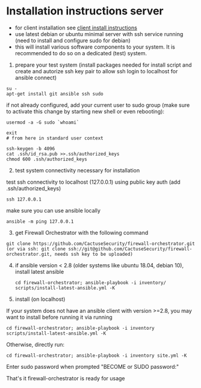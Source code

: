 # Installation instructions server

- for client installation see [client install instructions](client-eto-install.md)
- use latest debian or ubuntu minimal server with ssh service running (need to install and configure sudo for debian)
- this will install various software components to your system. It is recommended to do so on a dedicated (test) system.

1) prepare your test system (install packages needed for install script and create and autorize ssh key pair to allow ssh login to localhost for ansible connect)

```console
su -
apt-get install git ansible ssh sudo
```
if not already configured, add your current user to sudo group (make sure to activate this change by starting new shell or even rebooting):

```console
usermod -a -G sudo `whoami`

exit
# from here in standard user context

ssh-keygen -b 4096
cat .ssh/id_rsa.pub >>.ssh/authorized_keys
chmod 600 .ssh/authorized_keys
```

2) test system connectivity necessary for installation

test ssh connectivity to localhost (127.0.0.1) using public key auth (add .ssh/authorized_keys)

```console
ssh 127.0.0.1
```

make sure you can use ansible locally

```console
ansible -m ping 127.0.0.1
```

3) get Firewall Orchestrator with the following command

```console
git clone https://github.com/CactuseSecurity/firewall-orchestrator.git
(or via ssh: git clone ssh://git@github.com/CactuseSecurity/firewall-orchestrator.git, needs ssh key to be uploaded)
```

4) if ansible version < 2.8 (older systems like ubuntu 18.04, debian 10), install latest ansible 

       cd firewall-orchestrator; ansible-playbook -i inventory/ scripts/install-latest-ansible.yml -K

5) install (on localhost)

If your system does not have an ansible client with version >=2.8, you may want to install before running it via running
```console
cd firewall-orchestrator; ansible-playbook -i inventory scripts/install-latest-ansible.yml -K
```
Otherwise, directly run:

```console
cd firewall-orchestrator; ansible-playbook -i inventory site.yml -K
```
Enter sudo password when prompted "BECOME or SUDO password:"

That's it firewall-orchestrator is ready for usage
